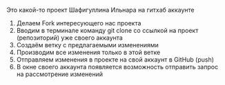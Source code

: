 Это какой-то проект Шафигуллина Ильнара на гитхаб аккаунте

1. Делаем Fork интересующего нас проекта
2. Вводим в терминале команду git clone со ссылкой на проект (репозиторий) уже своего аккаунта
3. Создаём ветку с предлагаемыми изменениями
4. Производим все изменения только в этой ветке
5. Отправляем изменения в проекте на свой аккаунт в GitHub (push)
6. В окне своего аккаунта появляется возможность отправить запрос на рассмотрение изменений